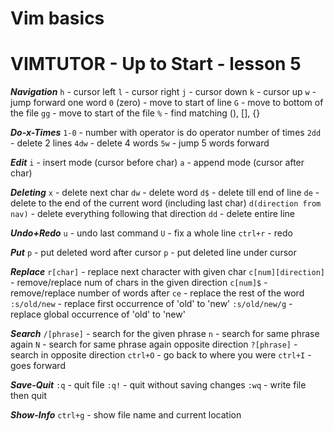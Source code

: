 # Vim basics

# VIMTUTOR - Up to Start - lesson 5

***Navigation***
`h` - cursor left
`l` - cursor right
`j` - cursor down
`k` - cursor up
`w` - jump forward one word
`0` (zero) - move to start of line
`G` - move to bottom of the file
`gg` - move to start of the file
`%` - find matching (), [], {}

***Do-x-Times***
`1-0` - number with operator is do operator number of times
`2dd` - delete 2 lines
`4dw` - delete 4 words
`5w` - jump 5 words forward

***Edit***
`i` - insert mode	(cursor before char)
`a` - append mode (cursor after char)

***Deleting***
`x` - delete next char
`dw` - delete word
`d$` - delete till end of line
`de` - delete to the end of the current word (including last char)
`d(direction from nav)` - delete everything following that direction
`dd` - delete entire line

***Undo+Redo***
`u` - undo last command
`U` - fix a whole line
`ctrl+r` - redo

***Put***
`p` - put deleted word after cursor
`p` - put deleted line under cursor

***Replace***
`r[char]` - replace next character with given char
`c[num][direction]` - remove/replace num of chars in the given direction
`c[num]$` - remove/replace number of words after
`ce` - replace the rest of the word
`:s/old/new`   - replace first occurrence of 'old' to 'new'
`:s/old/new/g` - replace global occurrence of 'old' to 'new'

***Search***
`/[phrase]` - search for the given phrase
`n` - search for same phrase again
`N` - search for same phrase again opposite direction
`?[phrase]` - search in opposite direction
`ctrl+O` - go back to where you were
`ctrl+I` - goes forward

***Save-Quit***
`:q` - quit file
`:q!` - quit without saving changes
`:wq` - write file then quit

***Show-Info***
`ctrl+g` - show file name and current location